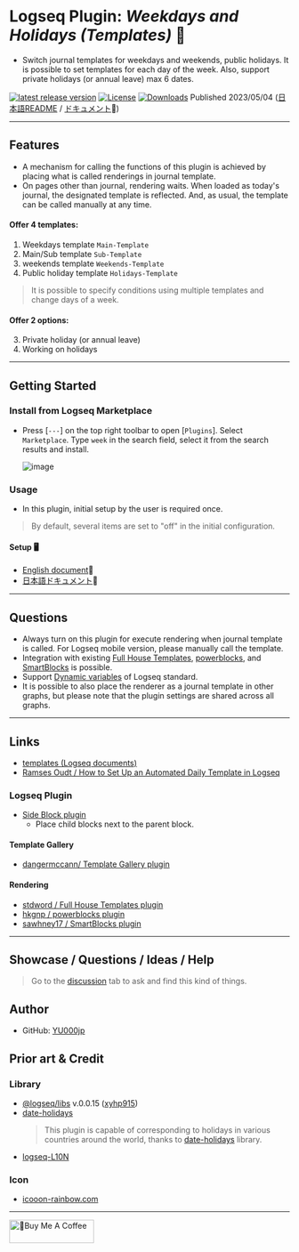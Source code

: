 # Logseq Plugin: *Weekdays and Holidays (Templates)* 🛌

- Switch journal templates for weekdays and weekends, public holidays. It is possible to set templates for each day of the week.  Also, support private holidays (or annual leave) max 6 dates.

[![latest release version](https://img.shields.io/github/v/release/YU000jp/logseq-plugin-weekdays-and-weekends)](https://github.com/YU000jp/logseq-plugin-weekdays-and-weekends/releases)
[![License](https://img.shields.io/github/license/YU000jp/logseq-plugin-weekdays-and-weekends?color=blue)](https://github.com/YU000jp/logseq-plugin-weekdays-and-weekends/LICENSE)
[![Downloads](https://img.shields.io/github/downloads/YU000jp/logseq-plugin-weekdays-and-weekends/total.svg)](https://github.com/YU000jp/logseq-plugin-weekdays-and-weekends/releases) Published 2023/05/04 ([日本語README](https://github.com/YU000jp/logseq-plugin-weekdays-and-weekends/blob/main/readme_ja.md) / [ドキュメント](https://github.com/YU000jp/logseq-plugin-weekdays-and-weekends/wiki/%E6%97%A5%E6%9C%AC%E8%AA%9E%E3%83%89%E3%82%AD%E3%83%A5%E3%83%A1%E3%83%B3%E3%83%88)📝)
 
 ---

## Features

- A mechanism for calling the functions of this plugin is achieved by placing what is called renderings in journal template.
- On pages other than journal, rendering waits. When loaded as today's journal, the designated template is reflected. And, as usual, the template can be called manually at any time.

#### Offer 4 templates:

1. Weekdays template `Main-Template`
1. Main/Sub template `Sub-Template`
1. weekends template `Weekends-Template`
1. Public holiday template `Holidays-Template`
> It is possible to specify conditions using multiple templates and change days of a week.

#### Offer 2 options:

3. Private holiday (or annual leave)
4. Working on holidays

---

## Getting Started

### Install from Logseq Marketplace

- Press [`---`] on the top right toolbar to open [`Plugins`]. Select `Marketplace`. Type `week` in the search field, select it from the search results and install.

   ![image](https://user-images.githubusercontent.com/111847207/236143556-6404ec21-5e5f-457f-9193-f89f00330ff0.png)

### Usage

- In this plugin, initial setup by the user is required once.
> By default, several items are set to "off" in the initial configuration.

#### Setup 🖥️

- [English document](https://github.com/YU000jp/logseq-plugin-weekdays-and-weekends/wiki/English-document)📝
- [日本語ドキュメント](https://github.com/YU000jp/logseq-plugin-weekdays-and-weekends/wiki/%E6%97%A5%E6%9C%AC%E8%AA%9E%E3%83%89%E3%82%AD%E3%83%A5%E3%83%A1%E3%83%B3%E3%83%88)📝

---

## Questions

- Always turn on this plugin for execute rendering when journal template is called. For Logseq mobile version, please manually call the template.
- Integration with existing [Full House Templates](https://github.com/stdword/logseq13-full-house-plugin), [powerblocks](https://github.com/hkgnp/logseq-powerblocks-plugin), and [SmartBlocks](https://github.com/sawhney17/logseq-smartblocks) is possible.
- Support [Dynamic variables](https://mschmidtkorth.github.io/logseq-msk-docs/#/page/dynamic%20variables) of Logseq standard.
- It is possible to also place the renderer as a journal template in other graphs, but please note that the plugin settings are shared across all graphs.

---

## Links

- [templates (Logseq documents)](https://docs.logseq.com/#/page/templates)
- [Ramses Oudt / How to Set Up an Automated Daily Template in Logseq](https://thinkstack.club/how-to-set-up-an-automated-daily-template-in-logseq/)

### Logseq Plugin

- [Side Block plugin](https://github.com/YU000jp/logseq-plugin-side-block)
  - Place child blocks next to the parent block.

#### Template Gallery

- [dangermccann/ Template Gallery plugin](https://github.com/dangermccann/logseq-template-gallery)

#### Rendering

- [stdword / Full House Templates plugin](https://github.com/stdword/logseq13-full-house-plugin)
- [hkgnp / powerblocks plugin](https://github.com/hkgnp/logseq-powerblocks-plugin)
- [sawhney17 / SmartBlocks plugin](https://github.com/sawhney17/logseq-smartblocks)

---

## Showcase / Questions / Ideas / Help

> Go to the [discussion](https://github.com/YU000jp/logseq-plugin-weekdays-and-weekends/discussions) tab to ask and find this kind of things.

## Author

- GitHub: [YU000jp](https://github.com/YU000jp)

## Prior art & Credit

### Library

- [@logseq/libs](https://logseq.github.io/plugins/) v.0.0.15 ([xyhp915](https://github.com/xyhp915))
- [date-holidays](https://github.com/commenthol/date-holidays)
  > This plugin is capable of corresponding to holidays in various countries around the world, thanks to [date-holidays](https://github.com/commenthol/date-holidays) library.
- [logseq-L10N](https://github.com/sethyuan/logseq-l10n)

### Icon

- [icooon-rainbow.com](https://icon-rainbow.com/%e3%82%a4%e3%83%93%e3%82%ad%e3%82%92%e3%81%8b%e3%81%84%e3%81%a6%e5%af%9d%e3%81%a6%e3%82%8b%e4%ba%ba%e3%81%ae%e3%82%a2%e3%82%a4%e3%82%b3%e3%83%b3%e7%b4%a0%e6%9d%90/)

---

<a href="https://www.buymeacoffee.com/yu000japan" target="_blank"><img src="https://cdn.buymeacoffee.com/buttons/v2/default-violet.png" alt="🍌Buy Me A Coffee" style="height: 42px;width: 152px" ></a>
